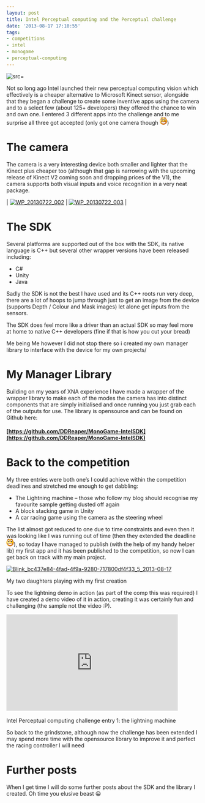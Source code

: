 ```yaml
---
layout: post
title: Intel Perceptual computing and the Perceptual challenge
date: '2013-08-17 17:10:55'
tags:
- competitions
- intel
- monogame
- perceptual-computing
---
```


![src=]()

Not so long ago Intel launched their new perceptual computing vision which effectively is a cheaper alternative to Microsoft Kinect sensor, alongside that they began a challenge to create some inventive apps using the camera and to a select few (about 125+ developers) they offered the chance to win and own one.  I entered 3 different apps into the challenge and to me surprise all three got accepted (only got one camera though ![Open-mouthed smile](/Images/wordpress/2013/08/wlEmoticon-openmouthedsmile1.png))

# The camera

The camera is a very interesting device both smaller and lighter that the Kinect plus cheaper too (although that gap is narrowing with the upcoming release of Kinect V2 coming soon and dropping prices of the V1), the camera supports both visual inputs and voice recognition in a very neat package.

| [![WP_20130722_002](/Images/wordpress/2013/08/WP_20130722_002_thumb.jpg "WP\_20130722\_002")](/Images/wordpress/2013/08/WP_20130722_002.jpg) | [![WP_20130722_003](/Images/wordpress/2013/08/WP_20130722_003_thumb.jpg "WP\_20130722\_003")](/Images/wordpress/2013/08/WP_20130722_003.jpg) |

# The SDK

Several platforms are supported out of the box with the SDK, its native language is C++ but several other wrapper versions have been released including:

- C#
- Unity
- Java

Sadly the SDK is not the best I have used and its C++ roots run very deep, there are a lot of hoops to jump through just to get an image from the device (supports Depth / Colour and Mask images) let alone get inputs from the sensors.

The SDK does feel more like a driver than an actual SDK so may feel more at home to native C++ developers (fine if that is how you cut your bread)

Me being Me however I did not stop there so i created my own manager library to interface with the device for my own projects/

# My Manager Library

Building on my years of XNA experience I have made a wrapper of the wrapper library to make each of the modes the camera has into distinct components that are simply initialised and once running you just grab each of the outputs for use.  The library is opensource and can be found on Github here:

#### [https://github.com/DDReaper/MonoGame-IntelSDK](https://github.com/DDReaper/MonoGame-IntelSDK)

# Back to the competition

My three entries were both one’s I could achieve within the competition deadlines and stretched me enough to get dabbling:

- The Lightning machine – those who follow my blog should recognise my favourite sample getting dusted off again
- A block stacking game in Unity
- A car racing game using the camera as the steering wheel

The list almost got reduced to one due to time constraints and even then it was looking like I was running out of time (then they extended the deadline ![Open-mouthed smile](/Images/wordpress/2013/08/wlEmoticon-openmouthedsmile1.png)), so today I have managed to publish (with the help of my handy helper lib) my first app and it has been published to the competition, so now I can get back on track with my main project.

[![Blink_bc437e84-4fad-4f9a-9280-717800df4f33_5_2013-08-17](/Images/wordpress/2013/08/Blink_bc437e84-4fad-4f9a-9280-717800df4f33_5_2013-08-17_thumb.jpg "Blink\_bc437e84-4fad-4f9a-9280-717800df4f33\_5\_2013-08-17")](/Images/wordpress/2013/08/Blink_bc437e84-4fad-4f9a-9280-717800df4f33_5_2013-08-17.jpg)

My two daughters playing with my first creation

To see the lightning demo in action (as part of the comp this was required) I have created a demo video of it in action, creating it was certainly fun and challenging (the sample not the video :P).

<object width="448" height="252" classid="clsid:d27cdb6e-ae6d-11cf-96b8-444553540000" codebase="http://download.macromedia.com/pub/shockwave/cabs/flash/swflash.cab#version=6,0,40,0"><param name="src" value="http://www.youtube.com/v/CEUjkvGFvJ0?hl=en&amp;hd=1">
<embed width="448" height="252" type="application/x-shockwave-flash" src="http://www.youtube.com/v/CEUjkvGFvJ0?hl=en&amp;hd=1"></embed></object>

Intel Perceptual computing challenge entry 1: the lightning machine

So back to the grindstone, although now the challenge has been extended I may spend more time with the opensource library to improve it and perfect the racing controller I will need

# Further posts

When I get time I will do some further posts about the SDK and the library I created.  Oh time you elusive beast 😀

